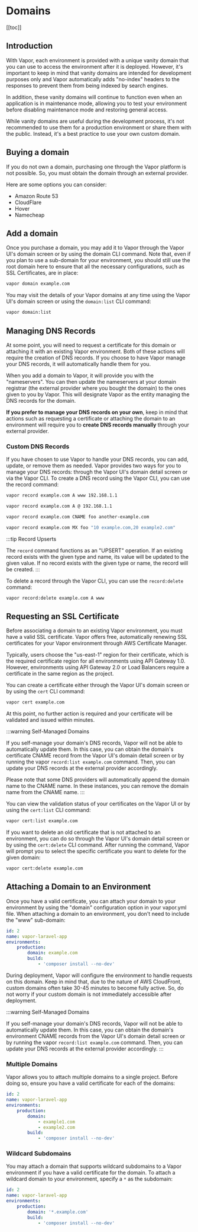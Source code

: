 # Domains

[[toc]]

## Introduction

With Vapor, each environment is provided with a unique vanity domain that you can use to access the environment after it is deployed. However, it's important to keep in mind that vanity domains are intended for development purposes only and Vapor automatically adds "no-index" headers to the responses to prevent them from being indexed by search engines.

In addition, these vanity domains will continue to function even when an application is in maintenance mode, allowing you to test your environment before disabling maintenance mode and restoring general access.

While vanity domains are useful during the development process, it's not recommended to use them for a production environment or share them with the public. Instead, it's a best practice to use your own custom domain.

## Buying a domain

If you do not own a domain, purchasing one through the Vapor platform is not possible. So, you must obtain the domain through an external provider.

Here are some options you can consider:
- Amazon Route 53
- CloudFlare
- Hover
- Namecheap

## Add a domain

Once you purchase a domain, you may add it to Vapor through the Vapor UI's domain screen or by using the domain CLI command. Note that, even if you plan to use a sub-domain for your environment, you should still use the root domain here to ensure that all the necessary configurations, such as SSL Certificates, are in place:

```bash
vapor domain example.com
```

You may visit the details of your Vapor domains at any time using the Vapor UI's domain screen or using the `domain:list` CLI command:

```bash
vapor domain:list
```

## Managing DNS Records

At some point, you will need to request a certificate for this domain or attaching it with an existing Vapor environment. Both of these actions will require the creation of DNS records. If you choose to have Vapor manage your DNS records, it will automatically handle them for you.

When you add a domain to Vapor, it will provide you with the "nameservers". You can then update the nameservers at your domain registrar (the external provider where you bought the domain) to the ones given to you by Vapor. This will designate Vapor as the entity managing the DNS records for the domain.

**If you prefer to manage your DNS records on your own**, keep in mind that actions such as requesting a certificate or attaching the domain to an environment will require you to **create DNS records manually** through your external provider.

### Custom DNS Records

If you have chosen to use Vapor to handle your DNS records, you can add, update, or remove them as needed. Vapor provides two ways for you to manage your DNS records: through the Vapor UI's domain detail screen or via the Vapor CLI. To create a DNS record using the Vapor CLI, you can use the record command:

```bash
vapor record example.com A www 192.168.1.1

vapor record example.com A @ 192.168.1.1

vapor record example.com CNAME foo another-example.com

vapor record example.com MX foo "10 example.com,20 example2.com"
```

:::tip Record Upserts

The `record` command functions as an "UPSERT" operation. If an existing record exists with the given type and name, its value will be updated to the given value. If no record exists with the given type or name, the record will be created.
:::

To delete a record through the Vapor CLI, you can use the `record:delete` command:

```bash
vapor record:delete example.com A www
```

## Requesting an SSL Certificate

Before associating a domain to an existing Vapor environment, you must have a valid SSL certificate. Vapor offers free, automatically renewing SSL certificates for your Vapor environment through AWS Certificate Manager.

Typically, users choose the "us-east-1" region for their certificate, which is the required certificate region for all environments using API Gateway 1.0. However, environments using API Gateway 2.0 or Load Balancers require a certificate in the same region as the project.

You can create a certificate either through the Vapor UI's domain screen or by using the `cert` CLI command:

```bash
vapor cert example.com
```

At this point, no further action is required and your certificate will be validated and issued within minutes.

:::warning Self-Managed Domains

If you self-manage your domain's DNS records, Vapor will not be able to automatically update them. In this case, you can obtain the domain's certificate CNAME record from the Vapor UI's domain detail screen or by running the vapor `record:list example.com` command. Then, you can update your DNS records at the external provider accordingly.

Please note that some DNS providers will automatically append the domain name to the CNAME name. In these instances, you can remove the domain name from the CNAME name.
:::

You can view the validation status of your certificates on the Vapor UI or by using the `cert:list` CLI command:

```bash
vapor cert:list example.com
```

If you want to delete an old certificate that is not attached to an environment, you can do so through the Vapor UI's domain detail screen or by using the `cert:delete` CLI command. After running the command, Vapor will prompt you to select the specific certificate you want to delete for the given domain:

```bash
vapor cert:delete example.com
```

## Attaching a Domain to an Environment

Once you have a valid certificate, you can attach your domain to your environment by using the "domain" configuration option in your vapor.yml file. When attaching a domain to an environment, you don't need to include the "www" sub-domain:

```yaml
id: 2
name: vapor-laravel-app
environments:
    production:
        domain: example.com
        build:
            - 'composer install --no-dev'
```

During deployment, Vapor will configure the environment to handle requests on this domain. Keep in mind that, due to the nature of AWS CloudFront, custom domains often take 30-45 minutes to become fully active. So, do not worry if your custom domain is not immediately accessible after deployment.

:::warning Self-Managed Domains

If you self-manage your domain's DNS records, Vapor will not be able to automatically update them. In this case, you can obtain the domain's environment CNAME records from the Vapor UI's domain detail screen or by running the vapor `record:list example.com` command. Then, you can update your DNS records at the external provider accordingly.
:::

### Multiple Domains

Vapor allows you to attach multiple domains to a single project. Before doing so, ensure you have a valid certificate for each of the domains:

```yaml
id: 2
name: vapor-laravel-app
environments:
    production:
        domain:
            - example1.com
            - example2.com
        build:
            - 'composer install --no-dev'
```

### Wildcard Subdomains

You may attach a domain that supports wildcard subdomains to a Vapor environment if you have a valid certificate for the domain. To attach a wildcard domain to your environment, specify a `*` as the subdomain:

```yaml
id: 2
name: vapor-laravel-app
environments:
    production:
        domain: '*.example.com'
        build:
            - 'composer install --no-dev'
```
